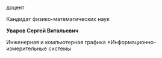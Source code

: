 доцент

Кандидат физико-математических наук

**Уваров Сергей Витальевич**

Инженерная и компьютерная графика
	*Информационно-измерительные системы